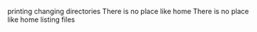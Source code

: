 printing changing directories
There is no place like home
There is no place like home
listing files
